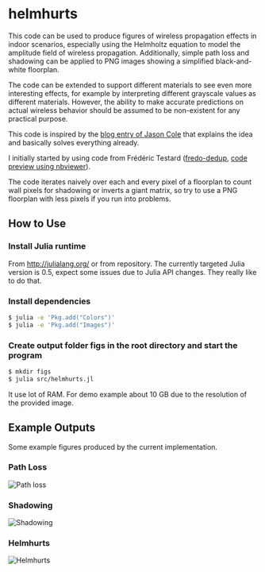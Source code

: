 # helmhurts
This code can be used to produce figures of wireless propagation effects in indoor scenarios, especially using the Helmholtz equation to model the amplitude field of wireless propagation. Additionally, simple path loss and shadowing can be applied to PNG images showing a simplified black-and-white floorplan. 

The code can be extended to support different materials to see even more interesting effects, for example by interpreting different grayscale values as different materials. However, the ability to make accurate predictions on actual wireless behavior should be assumed to be non-existent for any practical purpose. 

This code is inspired by the [blog entry of Jason Cole](http://jasmcole.com/2014/08/25/helmhurts) that explains the idea and basically solves everything already. 

I initially started by using code from Frédéric Testard ([fredo-dedup](https://gist.github.com/fredo-dedup), [code preview using nbviewer](http://nbviewer.ipython.org/gist/fredo-dedup/31ae1b6017833e9a18f8)).

The code iterates naively over each and every pixel of a floorplan to count wall pixels for shadowing or inverts a giant matrix, so try to use a PNG floorplan with less pixels if you run into problems.

## How to Use
### Install Julia runtime
From http://julialang.org/ or from repository. The currently targeted Julia version is 0.5, expect some issues due to Julia API changes. They really like to do that.

### Install dependencies
```bash
$ julia -e 'Pkg.add("Colors")'
$ julia -e 'Pkg.add("Images")'
```

### Create output folder figs in the root directory and start the program
```bash
$ mkdir figs
$ julia src/helmhurts.jl
```

It use lot of RAM. For demo example about 10 GB due to the resolution of the provided image.


## Example Outputs
Some example figures produced by the current implementation.

### Path Loss
![Path loss](examples/ex-pathloss.png)

### Shadowing
![Shadowing](examples/ex-shadowing.png)

### Helmhurts
![Helmhurts](examples/ex-helmhurts.png)
